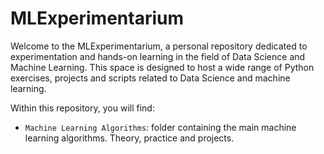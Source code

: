 # MLExperimentarium

Welcome to the MLExperimentarium, a personal repository dedicated to experimentation and hands-on learning in the field of Data Science and Machine Learning. This space is designed to host a wide range of Python exercises, projects and scripts related to Data Science and machine learning.

Within this repository, you will find:

- `Machine Learning Algorithms`: folder containing the main machine learning algorithms. Theory, practice and projects.
